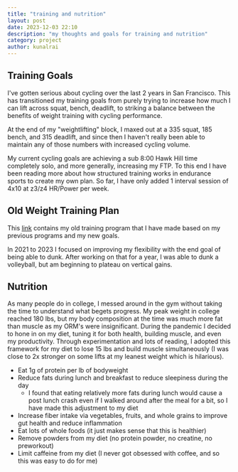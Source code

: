 ```yaml
---
title: "training and nutrition"
layout: post
date: 2023-12-03 22:10
description: "my thoughts and goals for training and nutrition"
category: project
author: kunalrai
---
```


## Training Goals

I've gotten serious about cycling over the last 2 years in San Francisco. This has transitioned my training goals from
purely trying to increase how much I can lift across squat, bench, deadlift, to striking a balance between the benefits
of weight training with cycling performance.

At the end of my "weightlifting" block, I maxed out at a 335 squat, 185 bench, and 315 deadlift, and since then I
haven't really been able to maintain any of those numbers with increased cycling volume.

My current cycling goals are achieving a sub 8:00 Hawk Hill time completely solo, and more generally, increasing my FTP.
To this end I have been reading more about how structured training works in endurance sports to create my own plan. So
far, I have only added 1 interval session of 4x10 at z3/z4 HR/Power per week.

## Old Weight Training Plan

This [link](https://docs.google.com/spreadsheets/d/e/2PACX-1vSckwGxC1GmgVnEPD51P50_ReHOdond9IowU7ZO9SOlyYUl4Yrj8acD8RQEw2CFlDlyQo7BE_olqDmF/pubhtml?gid=1410560354&single=true)
contains my old training program that I have made based on my previous programs and my new goals.

In 2021 to 2023 I focused on improving my flexibility with the end goal of being able to dunk. After working on that for
a year, I was able to dunk a volleyball, but am beginning to plateau on vertical gains.

## Nutrition

As many people do in college, I messed around in the gym without taking the time to understand what begets progress. My
peak weight in college reached 180 lbs, but my body composition at the time was much more fat than muscle as my ORM's
were insignificant. During the pandemic I decided to hone in on my diet, tuning it for both health, building muscle, and
even my productivity. Through experimentation and lots of reading, I adopted this framework for my diet to lose 15 lbs
and build muscle simultaneously (I was close to 2x stronger on some lifts at my leanest weight which is hilarious).

* Eat 1g of protein per lb of bodyweight
* Reduce fats during lunch and breakfast to reduce sleepiness during the day
    * I found that eating relatively more fats during lunch would cause a post lunch crash even if I walked around after
      the meal for a bit, so I have made this adjustment to my diet
* Increase fiber intake via vegetables, fruits, and whole grains to improve gut health and reduce inflammation
* Eat lots of whole foods (it just makes sense that this is healthier)
* Remove powders from my diet (no protein powder, no creatine, no preworkout)
* Limit caffeine from my diet (I never got obsessed with coffee, and so this was easy to do for me)

